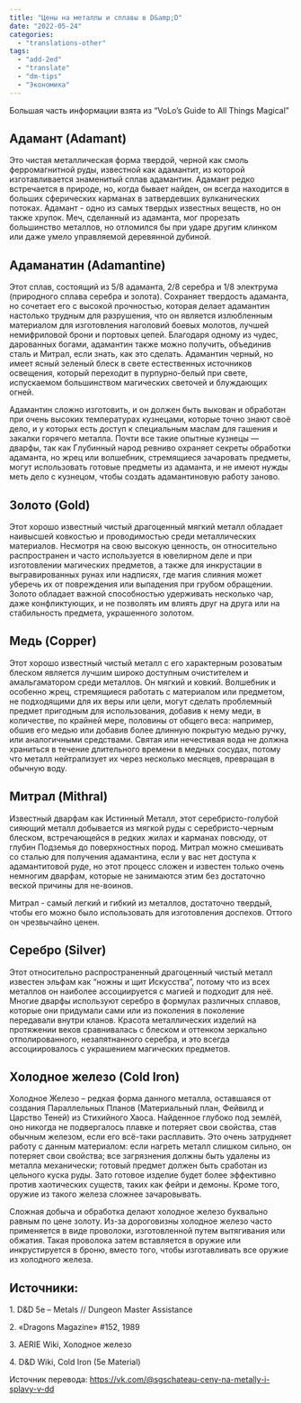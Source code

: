```yaml
---
title: "Цены на металлы и сплавы в D&amp;D"
date: "2022-05-24"
categories: 
  - "translations-other"
tags: 
  - "add-2ed"
  - "translate"
  - "dm-tips"
  - "Экономика"
---
```


Большая часть информации взята из “VoLo’s Guide to All Things Magical”

## Адамант (Adamant)

Это чистая металлическая форма твердой, черной как смоль ферромагнитной руды, известной как адамантит, из которой изготавливается знаменитый сплав адамантин. Адамант редко встречается в природе, но, когда бывает найден, он всегда находится в больших сферических карманах в затвердевших вулканических потоках. Адамант - одно из самых твердых известных веществ, но он также хрупок. Меч, сделанный из адаманта, мог прорезать большинство металлов, но отломился бы при ударе другим клинком или даже умело управляемой деревянной дубиной.

## Адаманатин (Adamantine)

Этот сплав, состоящий из 5/8 адаманта, 2/8 серебра и 1/8 электрума (природного сплава серебра и золота). Сохраняет твердость адаманта, но сочетает его с высокой прочностью, которая делает адамантин настолько трудным для разрушения, что он является излюбленным материалом для изготовления наголовий боевых молотов, лучшей немифриловой брони и портовых цепей. Благодаря одному из чудес, дарованных богами, адамантин также можно получить, объединив сталь и Митрал, если знать, как это сделать. Адамантин черный, но имеет ясный зеленый блеск в свете естественных источников освещения, который переходит в пурпурно-белый при свете, испускаемом большинством магических светочей и блуждающих огней.

Адамантин сложно изготовить, и он должен быть выкован и обработан при очень высоких температурах кузнецами, которые точно знают своё дело, и у которых есть доступ к специальным маслам для гашения и закалки горячего металла. Почти все такие опытные кузнецы — дварфы, так как Глубинный народ ревниво охраняет секреты обработки адаманта, но жрец или волшебник, стремящиеся зачаровать предметы, могут использовать готовые предметы из адаманта, и не имеют нужды меть дело с кузнецом, чтобы создать адамантиновую работу заново.

## Золото (Gold)

Этот хорошо известный чистый драгоценный мягкий металл обладает наивысшей ковкостью и проводимостью среди металлических материалов. Несмотря на свою высокую ценность, он относительно распространен и часто используется в ювелирном деле и при изготовлении магических предметов, а также для инкрустации в выгравированных рунах или надписях, где магия слияния может уберечь их от повреждения или выпадения при грубом обращении. Золото обладает важной способностью удерживать несколько чар, даже конфликтующих, и не позволять им влиять друг на друга или на стабильность предмета, украшенного золотом.

## Медь (Copper)

Этот хорошо известный чистый металл с его характерным розоватым блеском является лучшим широко доступным очистителем и амальгаматором среди металлов. Он мягкий и ковкий. Волшебник и особенно жрец, стремящиеся работать с материалом или предметом, не подходящими для их веры или цели, могут сделать проблемный предмет пригодным для использования, добавив к нему меди, в количестве, по крайней мере, половины от общего веса: например, обшив его медью или добавив более длинную покрытую медью ручку, или аналогичными средствами. Святая или нечестивая вода не должна храниться в течение длительного времени в медных сосудах, потому что металл нейтрализует их через несколько месяцев, превращая в обычную воду.

## Митрал (Mithral)

Известный дварфам как Истинный Металл, этот серебристо-голубой сияющий металл добывается из мягкой руды с серебристо-черным блеском, встречающейся в редких жилах и карманах повсюду, от глубин Подземья до поверхностных пород. Митрал можно смешивать со сталью для получения адамантина, если у вас нет доступа к адамантитовой руде, но этот процесс сложен и известен только очень немногим дварфам, которые не занимаются этим без достаточно веской причины для не-воинов.

Митрал - самый легкий и гибкий из металлов, достаточно твердый, чтобы его можно было использовать для изготовления доспехов. Оттого он чрезвычайно ценен.

## Серебро (Silver)

Этот относительно распространенный драгоценный чистый металл известен эльфам как “ножны и щит Искусства”, потому что из всех металлов он наиболее ассоциируется с магией и подходит для неё. Многие дварфы используют серебро в формулах различных сплавов, которые они придумали сами или из поколения в поколение передавали внутри кланов. Красота металлических изделий на протяжении веков сравнивалась с блеском и оттенком зеркально отполированного, незапятнанного серебра, и это всегда ассоциировалось с украшением магических предметов.

## Холодное железо (Cold Iron)

Холодное Железо – редкая форма данного металла, оставшаяся от создания Параллельных Планов (Материальный план, Фейвилд и Царство Теней) из Стихийного Хаоса. Найденное глубоко под землёй, оно никогда не подвергалось плавке и потеряет свои свойства, став обычным железом, если его всё-таки расплавить. Это очень затрудняет работу с данным материалом: если нагреть металл слишком сильно, он потеряет свои свойства; все загрязнения должны быть удалены из металла механически; готовый предмет должен быть сработан из цельного куска руды. Зато готовое изделие будет более эффективно против хаотических существ, таких как фейри и демоны. Кроме того, оружие из такого железа сложнее зачаровывать.

Сложная добыча и обработка делают холодное железо буквально равным по цене золоту. Из-за дороговизны холодное железо часто применяется в виде проволоки, изготовленной путем вытягивания или обжатия. Такая проволока затем вставляется в оружие или инкрустируется в броню, вместо того, чтобы изготавливать все оружие из холодного железа.

## Источники:

1\. D&D 5e – Metals // Dungeon Master Assistance

2\. «Dragons Magazine» #152, 1989

3\. AERIE Wiki, Холодное железо

4\. D&D Wiki, Cold Iron (5e Material)

Источник перевода: https://vk.com/@sgschateau-ceny-na-metally-i-splavy-v-dd

